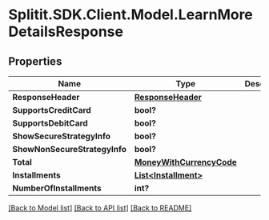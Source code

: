 # Splitit.SDK.Client.Model.LearnMoreDetailsResponse
## Properties

Name | Type | Description | Notes
------------ | ------------- | ------------- | -------------
**ResponseHeader** | [**ResponseHeader**](ResponseHeader.md) |  | [optional] 
**SupportsCreditCard** | **bool?** |  | 
**SupportsDebitCard** | **bool?** |  | 
**ShowSecureStrategyInfo** | **bool?** |  | 
**ShowNonSecureStrategyInfo** | **bool?** |  | 
**Total** | [**MoneyWithCurrencyCode**](MoneyWithCurrencyCode.md) |  | [optional] 
**Installments** | [**List&lt;Installment&gt;**](Installment.md) |  | [optional] 
**NumberOfInstallments** | **int?** |  | 

[[Back to Model list]](../README.md#documentation-for-models) [[Back to API list]](../README.md#documentation-for-api-endpoints) [[Back to README]](../README.md)

